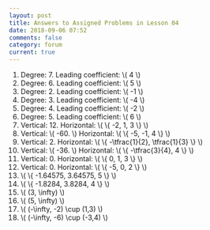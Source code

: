 ```yaml
---
layout: post
title: Answers to Assigned Problems in Lesson 04
date: 2018-09-06 07:52
comments: false
category: forum
current: true
---
```


1. Degree: 7.  Leading coefficient: \\( 4 \\)
2. Degree: 6.  Leading coefficient: \\( 5 \\)
3. Degree: 2.  Leading coefficient: \\( -1 \\)
4. Degree: 3.  Leading coefficient: \\( -4 \\)
5. Degree: 4.  Leading coefficient: \\( -2 \\)
6. Degree: 5.  Leading coefficient: \\( 6 \\)
7. Vertical: 12.  Horizontal: \\( \\{ -2, 1, 3 \\} \\)
8. Vertical: \\( -60. \\)  Horizontal: \\( \\{ -5, -1, 4 \\} \\)
9. Vertical: 2.  Horizontal: \\( \\{ -\tfrac{1}{2}, \tfrac{1}{3} \\} \\)
10. Vertical: \\( -36. \\)  Horizontal: \\( \\{ -\tfrac{3}{4}, 4 \\} \\)
11. Vertical: 0.  Horizontal: \\( \\{ 0, 1, 3 \\} \\)
12. Vertical: 0.  Horizontal: \\( \\{ -5, 0, 2 \\} \\)
13. \\( \\{ -1.64575, 3.64575, 5 \\} \\)
14. \\( \\{ -1.8284, 3.8284, 4 \\} \\)
15. \\( (3, \infty) \\)
16. \\( (5, \infty) \\)
17. \\( (-\infty, -2) \cup (1,3) \\)
18. \\( (-\infty, -6) \cup (-3,4) \\)
